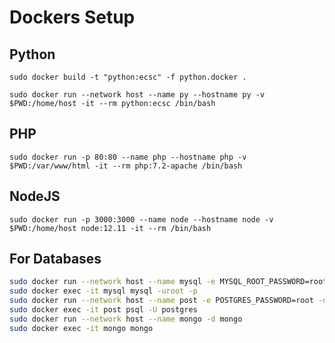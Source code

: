 # Dockers Setup

## Python

`sudo docker build -t "python:ecsc" -f python.docker .`

`sudo docker run --network host --name py --hostname py -v $PWD:/home/host -it --rm python:ecsc /bin/bash`

## PHP

`sudo docker run -p 80:80 --name php --hostname php -v $PWD:/var/www/html -it --rm php:7.2-apache /bin/bash`

## NodeJS

`sudo docker run -p 3000:3000 --name node --hostname node -v $PWD:/home/host node:12.11 -it --rm /bin/bash`

## For Databases

```bash
sudo docker run --network host --name mysql -e MYSQL_ROOT_PASSWORD=root -d mysql
sudo docker exec -it mysql mysql -uroot -p
sudo docker run --network host --name post -e POSTGRES_PASSWORD=root -d postgres
sudo docker exec -it post psql -U postgres
sudo docker run --network host --name mongo -d mongo
sudo docker exec -it mongo mongo
```
